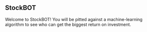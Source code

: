 ## StockBOT

Welcome to StockBOT! You will be pitted against a machine-learning
algorithm to see who can get the biggest return on investment.
